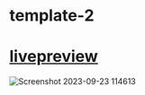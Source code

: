 # template-2

# [livepreview]([https://seifakmal.github.io/template-1/](https://seifakmal.github.io/template-1/))

![Screenshot 2023-09-23 114613](https://github.com/SeifAkmal/HTML-CSS-Design-Number-One/assets/141640276/52ea5a45-1944-4990-b14b-da79592750ef)


